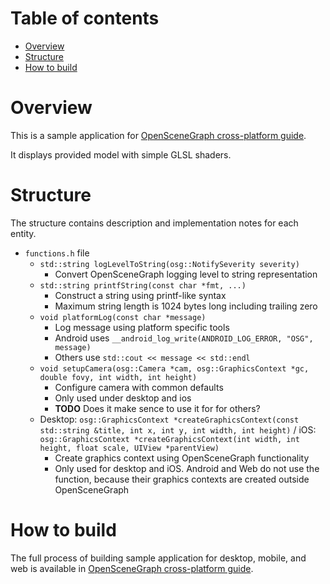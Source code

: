 Table of contents
=================

* [Overview](#overview)
* [Structure](#structure)
* [How to build](#build)

<a name="overview"/>

Overview
========

This is a sample application for [OpenSceneGraph cross-platform guide](http://github.com/OGStudio/openscenegraph-cross-platform-guide).

It displays provided model with simple GLSL shaders.

<a name="structure"/>

Structure
=========

The structure contains description and implementation notes for each entity.

* `functions.h` file
   * `std::string logLevelToString(osg::NotifySeverity severity)`
       * Convert OpenSceneGraph logging level to string representation
   * `std::string printfString(const char *fmt, ...)`
       * Construct a string using printf-like syntax
       * Maximum string length is 1024 bytes long including trailing zero
   * `void platformLog(const char *message)`
       * Log message using platform specific tools
       * Android uses `__android_log_write(ANDROID_LOG_ERROR, "OSG", message)`
       * Others use `std::cout << message << std::endl`
   * `void setupCamera(osg::Camera *cam, osg::GraphicsContext *gc, double fovy, int width, int height)`
       * Configure camera with common defaults
       * Only used under desktop and ios
       * **TODO** Does it make sence to use it for for others?
   * Desktop: `osg::GraphicsContext *createGraphicsContext(const std::string &title, int x, int y, int width, int height)` / iOS: `osg::GraphicsContext *createGraphicsContext(int width, int height, float scale, UIView *parentView)`
       * Create graphics context using OpenSceneGraph functionality
       * Only used for desktop and iOS. Android and Web do not use the function, because their graphics contexts are created outside OpenSceneGraph

<a name="build"/>

How to build
============

The full process of building sample application for desktop, mobile, and web
is available in [OpenSceneGraph cross-platform guide](http://github.com/OGStudio/openscenegraph-cross-platform-guide).

